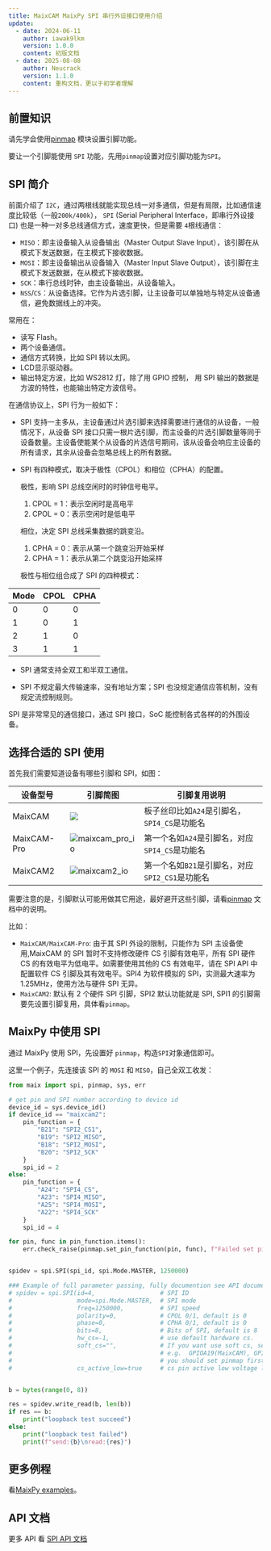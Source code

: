 ```yaml
---
title: MaixCAM MaixPy SPI 串行外设接口使用介绍
update:
  - date: 2024-06-11
    author: iawak9lkm
    version: 1.0.0
    content: 初版文档
  - date: 2025-08-08
    author: Neucrack
    version: 1.1.0
    content: 重构文档，更以于初学者理解
---
```


## 前置知识

请先学会使用[pinmap](./pinmap.md) 模块设置引脚功能。

要让一个引脚能使用 `SPI` 功能，先用`pinmap`设置对应引脚功能为`SPI`。


## SPI 简介

前面介绍了 `I2C`，通过两根线就能实现总线一对多通信，但是有局限，比如通信速度比较低（一般`200k/400k`）， `SPI` (Serial Peripheral Interface，即串行外设接口) 也是一种一对多总线通信方式，速度更快，但是需要 `4`根线通信：
* `MISO`：即主设备输入从设备输出（Master Output Slave Input），该引脚在从模式下发送数据，在主模式下接收数据。
* `MOSI`：即主设备输出从设备输入（Master Input Slave Output），该引脚在主模式下发送数据，在从模式下接收数据。
* `SCK`：串行总线时钟，由主设备输出，从设备输入。
* `NSS`/`CS`：从设备选择。它作为片选引脚，让主设备可以单独地与特定从设备通信，避免数据线上的冲突。

常用在：
* 读写 Flash。
* 两个设备通信。
* 通信方式转换，比如 SPI 转以太网。
* LCD显示驱动器。
* 输出特定方波，比如 WS2812 灯，除了用 GPIO 控制， 用 SPI 输出的数据是方波的特性，也能输出特定方波信号。

在通信协议上，SPI 行为一般如下：

* SPI 支持一主多从，主设备通过片选引脚来选择需要进行通信的从设备，一般情况下，从设备 SPI 接口只需一根片选引脚，而主设备的片选引脚数量等同于设备数量。主设备使能某个从设备的片选信号期间，该从设备会响应主设备的所有请求，其余从设备会忽略总线上的所有数据。

* SPI 有四种模式，取决于极性（CPOL）和相位（CPHA）的配置。

  极性，影响 SPI 总线空闲时的时钟信号电平。

  1. CPOL = 1：表示空闲时是高电平
  2. CPOL = 0：表示空闲时是低电平

  相位，决定 SPI 总线采集数据的跳变沿。

  1. CPHA = 0：表示从第一个跳变沿开始采样
  2. CPHA = 1：表示从第二个跳变沿开始采样

  极性与相位组合成了 SPI 的四种模式：

| Mode | CPOL | CPHA |
| ---- | ---- | ---- |
| 0    | 0    | 0    |
| 1    | 0    | 1    |
| 2    | 1    | 0    |
| 3    | 1    | 1    |

* SPI 通常支持全双工和半双工通信。

* SPI 不规定最大传输速率，没有地址方案；SPI 也没规定通信应答机制，没有规定流控制规则。

SPI 是非常常见的通信接口，通过 SPI 接口，SoC 能控制各式各样的的外围设备。

## 选择合适的 SPI 使用

首先我们需要知道设备有哪些引脚和 SPI，如图：

| 设备型号 | 引脚简图 | 引脚复用说明 |
| ------- | ------- | --- |
| MaixCAM | ![](https://wiki.sipeed.com/hardware/zh/lichee/assets/RV_Nano/intro/RV_Nano_3.jpg) | 板子丝印比如`A24`是引脚名，`SPI4_CS`是功能名 |
| MaixCAM-Pro | ![maixcam_pro_io](/static/image/maixcam_pro_io.png) | 第一个名如`A24`是引脚名，对应`SPI4_CS`是功能名 |
| MaixCAM2 | ![maixcam2_io](/static/image/maixcam2_io.png) | 第一个名如`B21`是引脚名，对应`SPI2_CS1`是功能名  |

需要注意的是，引脚默认可能用做其它用途，最好避开这些引脚，请看[pinmap](./pinmap.md) 文档中的说明。

比如：
* `MaixCAM/MaixCAM-Pro`: 由于其 SPI 外设的限制，只能作为 SPI 主设备使用,MaixCAM 的 SPI 暂时不支持修改硬件 CS 引脚有效电平，所有 SPI 硬件 CS 的有效电平为低电平。如需要使用其他的 CS 有效电平，请在 SPI API 中配置软件 CS 引脚及其有效电平。SPI4 为软件模拟的 SPI，实测最大速率为 1.25MHz，使用方法与硬件 SPI 无异。
* `MaixCAM2`: 默认有 2 个硬件 SPI 引脚，SPI2 默认功能就是 SPI, SPI1 的引脚需要先设置引脚复用，具体看`pinmap`。

## MaixPy 中使用 SPI


通过 MaixPy 使用 SPI，先设置好 `pinmap`，构造`SPI`对象通信即可。

这里一个例子，先连接该 SPI 的 `MOSI` 和 `MISO`，自己全双工收发：

```python
from maix import spi, pinmap, sys, err

# get pin and SPI number according to device id
device_id = sys.device_id()
if device_id == "maixcam2":
    pin_function = {
        "B21": "SPI2_CS1",
        "B19": "SPI2_MISO",
        "B18": "SPI2_MOSI",
        "B20": "SPI2_SCK"
    }
    spi_id = 2
else:
    pin_function = {
        "A24": "SPI4_CS",
        "A23": "SPI4_MISO",
        "A25": "SPI4_MOSI",
        "A22": "SPI4_SCK"
    }
    spi_id = 4

for pin, func in pin_function.items():
    err.check_raise(pinmap.set_pin_function(pin, func), f"Failed set pin{pin} function to {func}")


spidev = spi.SPI(spi_id, spi.Mode.MASTER, 1250000)

### Example of full parameter passing, fully documention see API documentation.
# spidev = spi.SPI(id=4,                  # SPI ID
#                  mode=spi.Mode.MASTER,  # SPI mode
#                  freq=1250000,          # SPI speed
#                  polarity=0,            # CPOL 0/1, default is 0
#                  phase=0,               # CPHA 0/1, default is 0
#                  bits=8,                # Bits of SPI, default is 8
#                  hw_cs=-1,              # use default hardware cs.
#                  soft_cs="",            # If you want use soft cs, set GPIO name,
#                                         # e.g.  GPIOA19(MaixCAM), GPIOA2(MaixCAM2)
#                                         # you should set pinmap first by yourself.
#                  cs_active_low=true     # cs pin active low voltage level


b = bytes(range(0, 8))

res = spidev.write_read(b, len(b))
if res == b:
    print("loopback test succeed")
else:
    print("loopback test failed")
    print(f"send:{b}\nread:{res}")
```

## 更多例程

看[MaixPy examples](https://github.com/sipeed/MaixPy/tree/main/examples/peripheral/spi)。


## API 文档

更多 API 看 [SPI API 文档](https://wiki.sipeed.com/maixpy/api/maix/peripheral/spi.html)





